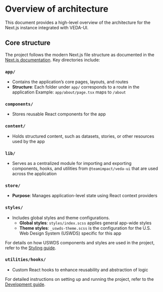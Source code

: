 # Overview of architecture

This document provides a high-level overview of the architecture for the Next.js instance integrated with VEDA-UI.

## Core structure

The project follows the modern Next.js file structure as documented in the [Next.js documentation](https://nextjs.org/docs/app/building-your-application). Key directories include:

### `app/`
- Contains the application’s core pages, layouts, and routes
- **Structure**: Each folder under `app/` corresponds to a route in the application
  Example: `app/about/page.tsx` maps to `/about`

### `components/`
- Stores reusable React components for the app

### `content/`
- Holds structured content, such as datasets, stories, or other resources used by the app

### `lib/`
- Serves as a centralized module for importing and exporting components, hooks, and utilities from `@teamimpact/veda-ui` that are used across the application

### `store/`
- **Purpose**: Manages application-level state using React context providers

### `styles/`
- Includes global styles and theme configurations.
    - **Global styles**: `styles/index.scss` applies general app-wide styles
    - **Theme styles**: `_uswds-theme.scss` is the configuration for the U.S. Web Design System (USWDS) specific for this app

For details on how USWDS components and styles are used in the project, refer to the [Styling guide](./STYLING.md).

### `utilities/hooks/`
- Custom React hooks to enhance reusability and abstraction of logic

For detailed instructions on setting up and running the project, refer to the [Development guide](./DEVELOPMENT.md).
